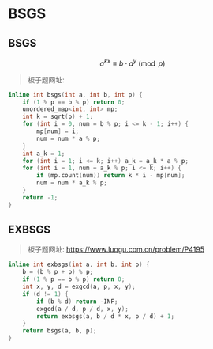 # BSGS

## BSGS

$$
a^{kx} \equiv b \cdot a^{y} \pmod{p}
$$

> 板子题网址:

```cpp
inline int bsgs(int a, int b, int p) {
    if (1 % p == b % p) return 0;
    unordered_map<int, int> mp;
    int k = sqrt(p) + 1;
    for (int i = 0, num = b % p; i <= k - 1; i++) {
        mp[num] = i;
        num = num * a % p;
    }
    int a_k = 1;
    for (int i = 1; i <= k; i++) a_k = a_k * a % p;
    for (int i = 1, num = a_k % p; i <= k; i++) {
        if (mp.count(num)) return k * i - mp[num];
        num = num * a_k % p;
    }
    return -1;
}
```

## EXBSGS

> 板子题网址: https://www.luogu.com.cn/problem/P4195

```cpp
inline int exbsgs(int a, int b, int p) {
    b = (b % p + p) % p;
    if (1 % p == b % p) return 0;
    int x, y, d = exgcd(a, p, x, y);
    if (d != 1) {
        if (b % d) return -INF;
        exgcd(a / d, p / d, x, y);
        return exbsgs(a, b / d * x, p / d) + 1;
    }
    return bsgs(a, b, p);
}
```
